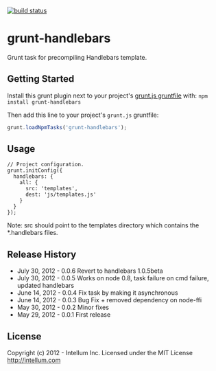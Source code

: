 [![build status](https://secure.travis-ci.org/groupdock/grunt-handlebars.png)](http://travis-ci.org/groupdock/grunt-handlebars)
# grunt-handlebars

Grunt task for precompiling Handlebars template.

## Getting Started

Install this grunt plugin next to your project's [grunt.js gruntfile][getting_started] with: `npm install grunt-handlebars`

Then add this line to your project's `grunt.js` gruntfile:

```javascript
grunt.loadNpmTasks('grunt-handlebars');
```

[grunt]: https://github.com/cowboy/grunt
[getting_started]: https://github.com/cowboy/grunt/blob/master/docs/getting_started.md


## Usage

```
// Project configuration.
grunt.initConfig({
  handlebars: {
    all: {
      src: 'templates',
      dest: 'js/templates.js'
    }
  }
});
``` 
Note: src should point to the templates directory which contains the *.handlebars files.

## Release History

* July 30, 2012 - 0.0.6 Revert to handlebars 1.0.5beta
* July 30, 2012 - 0.0.5 Works on node 0.8, task failure on cmd failure, updated handlebars
* June 14, 2012 - 0.0.4 Fix task by making it asynchronous
* June 14, 2012 - 0.0.3 Bug Fix + removed dependency on node-ffi
* May 30, 2012 - 0.0.2 Minor fixes
* May 29, 2012 - 0.0.1 First release

## License

Copyright (c) 2012 - Intellum Inc.
Licensed under the MIT License
http://intellum.com
